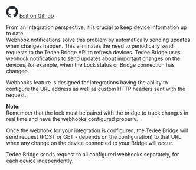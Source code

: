  ![](/assets/github-logo.svg "GitHub Logo") [Edit on Github](https://github.com/tedee-com/tedee-documentation/blob/master/bridge-api/webhooks/about_webhooks.md)

From an integration perspective, it is crucial to keep device information up to date.  
Webhook notifications solve this problem by automatically sending updates when changes happen. This eliminates the need to periodically send requests to the Tedee Bridge API to refresh devices. 
Tedee Bridge uses webhook notifications to send updates about important changes on the devices, for example, when the Lock status or Bridge connection has changed.  
  
Webhooks feature is designed for integrations having the ability to configure the URL address as well as custom HTTP headers sent with the request. 

**Note:**  
Remember that the lock must be paired with the bridge to track changes in real time and have the webhooks configured properly.  
  
Once the webhook for your integration is configured, the Tedee Bridge will send request (POST or GET - depends on the configuration) to that URL when any change on the device connected to your Bridge will occur.  

Tedee Bridge sends request to all configured webhooks separately, for each device independently.  